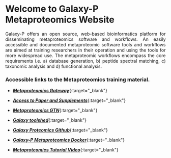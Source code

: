 # Welcome to Galaxy-P Metaproteomics Website

<div style="text-align: justify">Galaxy-P offers an open source, web-based bioinformatics platform for disseminating metaproteomics software and workflows.  An easily accessible and documented metaproteomic software tools and workflows are aimed at training researchers in their operation and using the tools for more widespread use. The metaproteomic workflows encompass the core requirements i.e. a) database generation, b) peptide spectral matching, c) taxonomic analysis and d) functional analysis.</div> 

### Accessible links to the Metaproteomics training material. 


* [**_Metaproteomics Gateway_**](http://z.umn.edu/metaproteomicsgateway){:target="_blank"}

* [**_Access to Paper and Supplements_**](){:target="_blank"}

* [**_Metaproteomics GTN_**](http://galaxyproject.github.io/training-material){:target="_blank"}

* [**_Galaxy toolshed_**](https://toolshed.g2.bx.psu.edu/){:target="_blank"}

* [**_Galaxy Proteomics Github_**](https://github.com/galaxyproteomics){:target="_blank"}

* [**_Galaxy-P Metaproteomics Docker_**](){:target="_blank"}

* [**_Metaproteomics Tutorial Video_**](){:target="_blank"}

